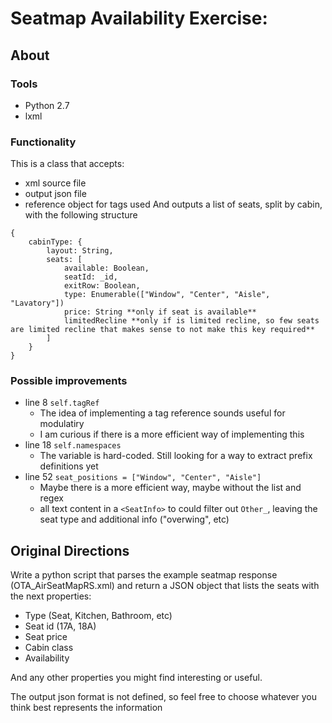 # Seatmap Availability Exercise:

## About
### Tools
- Python 2.7
- lxml

### Functionality
This is a class that accepts:
- xml source file
- output json file
- reference object for tags used
And outputs a list of seats, split by cabin, with the following structure
```
{
	cabinType: {
		layout: String,
		seats: [
			available: Boolean,
			seatId: _id,
			exitRow: Boolean,
			type: Enumerable(["Window", "Center", "Aisle", "Lavatory"])
			price: String **only if seat is available**
			limitedRecline **only if is limited recline, so few seats are limited recline that makes sense to not make this key required**
		]
	}
}
```

### Possible improvements
- line 8 `self.tagRef`
	- The idea of implementing a tag reference sounds useful for modulatiry
	- I am curious if there is a more efficient way of implementing this
- line 18 `self.namespaces`
	- The variable is hard-coded. Still looking for a way to extract prefix definitions yet
- line 52 `seat_positions = ["Window", "Center", "Aisle"]`
	- Maybe there is a more efficient way, maybe without the list and regex
	- all text content in a `<SeatInfo>` to could filter out `Other_`, leaving the seat type and additional info ("overwing", etc)

## Original Directions

Write a python script that parses the example seatmap response (OTA_AirSeatMapRS.xml) and return a JSON object that lists the seats with the next properties:
- Type (Seat, Kitchen, Bathroom, etc)
- Seat id (17A, 18A)
- Seat price
- Cabin class
- Availability

And any other properties you might find interesting or useful.

The output json format is not defined, so feel free to choose whatever you think best represents the information


